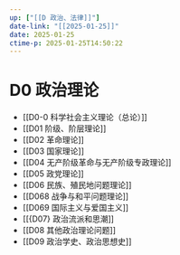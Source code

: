```yaml
---
up: ["[[D 政治、法律]]"]
date-link: "[[2025-01-25]]"
date: 2025-01-25
ctime-p: 2025-01-25T14:50:22
---
```


# D0 政治理论

- [[D0-0 科学社会主义理论（总论）]]
- [[D01 阶级、阶层理论]]
- [[D02 革命理论]]
- [[D03 国家理论]]
- [[D04 无产阶级革命与无产阶级专政理论]]
- [[D05 政党理论]]
- [[D06 民族、殖民地问题理论]]
- [[D068 战争与和平问题理论]]
- [[D069 国际主义与爱国主义]]
- [[{D07} 政治流派和思潮]]
- [[D08 其他政治理论问题]]
- [[D09 政治学史、政治思想史]]
